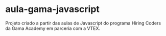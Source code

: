 # aula-gama-javascript
Projeto criado a partir das aulas de Javascript do programa Hiring Coders da Gama Academy em parceria com a VTEX.
